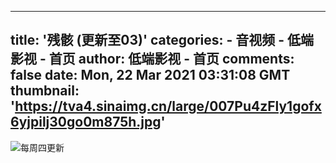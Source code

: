 
---
title: '残骸 (更新至03)'
categories: 
    - 音视频
    - 低端影视 - 首页
author: 低端影视 - 首页
comments: false
date: Mon, 22 Mar 2021 03:31:08 GMT
thumbnail: 'https://tva4.sinaimg.cn/large/007Pu4zFly1gofx6yjpilj30go0m875h.jpg'
---

<div>   
<img src="https://tva4.sinaimg.cn/large/007Pu4zFly1gofx6yjpilj30go0m875h.jpg" style="max-width: 100%;" referrerpolicy="no-referrer">每周四更新  
</div>
            